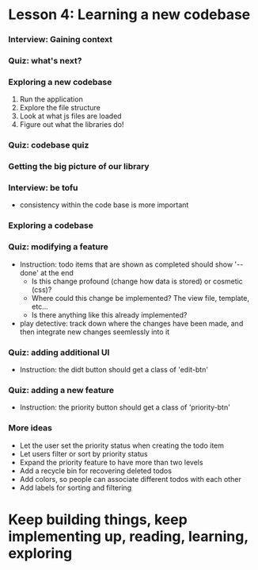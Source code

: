# Lesson 4: Learning a new codebase

### Interview: Gaining context
### Quiz: what's next?
### Exploring a new codebase
1. Run the application
2. Explore the file structure
3. Look at what js files are loaded
4. Figure out what the libraries do!

### Quiz: codebase quiz
### Getting the big picture of our library
### Interview: be tofu
* consistency within the code base is more important

### Exploring a codebase
### Quiz: modifying a feature
* Instruction: todo items that are shown as completed should show '--done' at the end
  * Is this change profound (change how data is stored)  or cosmetic (css)?
  * Where could this change be implemented? The view file, template, etc...
  * Is there anything like this already implemented?
* play detective: track down where the changes have been made, and then integrate new changes seemlessly into it

### Quiz: adding additional UI
* Instruction: the didt button should get a class of 'edit-btn'

### Quiz: adding a new feature
* Instruction: the priority button should get a class of 'priority-btn'

### More ideas
* Let the user set the priority status when creating the todo item
* Let users filter or sort by priority status
* Expand the priority feature to have more than two levels
* Add a recycle bin for recovering deleted todos
* Add colors, so people can associate different todos with each other
* Add labels for sorting and filtering

# Keep building things, keep implementing up, reading, learning, exploring
